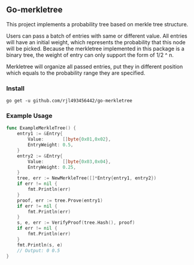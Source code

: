## Go-merkletree

This project implements a probability tree based on merkle tree structure. 

Users can pass a batch of entries with same or different value.  All entries will have an initial weight, which represents the probability that this node will be picked. Because the merkletree implemented in this package is a binary tree, the weight of entry can only support the form of 1/2 ^ n.

Merkletree will organize all passed entries, put they in different position which equals to the probability range they are specified.

### Install

`go get -u github.com/rjl493456442/go-merkletree`

### Example Usage

```go
func ExampleMerkleTree() {
	entry1 := &Entry{
		Value:       []byte{0x01,0x02},
		EntryWeight: 0.5,
	}
	entry2 := &Entry{
		Value:       []byte{0x03,0x04},
		EntryWeight: 0.25,
	}
	tree, err := NewMerkleTree([]*Entry{entry1, entry2})
	if err != nil {
		fmt.Println(err)
	}
	proof, err := tree.Prove(entry1)
	if err != nil {
		fmt.Println(err)
	}
	s, e, err := VerifyProof(tree.Hash(), proof)
	if err != nil {
		fmt.Println(err)
	}
	fmt.Println(s, e)
	// Output: 0 0.5
}
```
